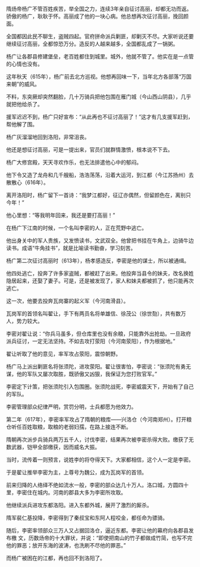隋炀帝杨广不管百姓疾苦，举全国之力，连续3年亲自征讨高丽，却都无功而返。骄傲的杨广，耿耿于怀。高丽成了他的一块心病。他总想再次征讨高丽，挽回颜面。

全国都因此民不聊生，盗贼四起。官府拼命派兵剿匪，却剿灭不尽。大家听说还要继续征讨高丽，全都惊恐万分。造反的人越来越多，全国都乱成了一锅粥。

杨广让各郡县修建堡垒，老百姓都住到城里。城外，他就不管了。他实在是一点管的心情也没有。



这年秋天（615年），杨广前去北方巡视。他想再回味一下，当年北方各部落“万国来朝”的威风。

不料，东突厥却突然翻脸，几十万骑兵把他包围在雁门城（今山西山阴县），几乎就把他给杀了。

援军迟迟不到，杨广只好宣布：“从此再也不征讨高丽了！”这才有几支援军赶到，帮他解了围。

杨广灰溜溜地回到洛阳，非常沮丧。



他还是想征讨高丽，可是一提出来，官员们就群情激愤，根本说不下去。

杨广大修宫殿，天天寻欢作乐，也无法排遣他心中的郁闷。

他下令又造了龙舟和几千艘船，浩浩荡荡，沿着大运河，到江都（今江苏扬州）去散散心（616年）。

离开洛阳时，杨广留下一首诗：“我梦江都好，征辽亦偶然，但留颜色在，离别只今年！”

他心里想：“等我明年回来，我还是要打高丽！”



在杨广下江南的时候，一个名叫李密的人，正在荒野中逃亡。

他出身关中的军人贵族，又发愤读书，文武双全。他曾把书挂在牛角上，边骑牛边读书。成语“牛角挂书”，就是比喻读书勤奋，学习刻苦。

杨广第二次征讨高丽时（613年），杨孝感造反，李密是他的谋士，所以被通缉。

他四处逃亡，投奔了许多家盗贼，都被赶了出来。他投奔当县令的妹夫，改名换姓隐居起来，还娶了妻子。可是，还是被发现了，家人和妹夫都被抓了，他只能再次逃亡。

这一次，他要去投奔瓦岗寨的起义军（今河南滑县）。



瓦岗军的首领名叫翟让，手下有两员名将单雄信、徐茂公（徐世𪟝），共有数万人，势力较大。

李密对翟让说：“你兵马虽多，但仓库里也没有余粮，只能靠外出抢劫。一旦政府派兵征讨，一定无法坚持。不如去攻打荥阳（今河南荥阳），作为根据地。”

翟让听取了他的意见，率军攻占荥阳，震惊朝野。

杨广马上派出剿匪名将张须陀，进攻荥阳。翟让很害怕，李密说：“张须陀有勇无谋，他的军队又屡次取胜，既骄傲又凶狠，我保证为您打败官军。”

李密定下计策，把张须陀引入包围圈。张须陀战死，李密威震天下，开始有了自己的军队。

李密管理部众纪律严明，赏罚分明，士兵都愿为他效力。

第二年（617年），李密率军攻占了隋朝的粮库——兴洛仓（今河南郑州）。打开粮仓听任百姓取粮，取粮的老弱妇孺，在路上接连不断。

隋朝再次派步兵骑兵两万五千人，讨伐李密，结果再次被李密杀得大败。缴获了无数武器，铠甲全部缴获，因而威名大振。



当时，流传着一则预言，说姓李的将夺得天下。大家都相信，这个人一定是李密。

于是翟让推举李密为主，上尊号为魏公，成为瓦岗军的首领。

前来归降的人络绎不绝如流水一般，李密的部众达几十万人。洛口城，方圆四十里，李密住在城内。河南的郡县大多为李密所攻取。

他继续派兵进攻东都洛阳。进入东都外城，展开了激烈的厮杀。

隋军裴仁基投降，李密得到了秦叔宝和东阿人程咬金，都任命为骠骑。

随后，李密率领部众三万人又占据回洛仓，逼近东都。李密让他的幕府向各郡县发布檄 文，历数炀帝的十大罪状，并说：“即使把南山的竹子都做成竹简，也写不完他的罪恶；放开东海的波涛，也洗刷不尽他的罪恶。”



而杨广被困在的江都，再也回不到洛阳了。